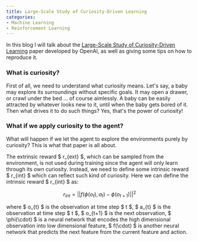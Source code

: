 ```yaml
---
title: Large-Scale Study of Curiosity-Driven Learning
categories:
- Machine Learning
- Reinforcement Learning
---
```


In this blog I will talk about the [Large-Scale Study of Curiosity-Driven Learning](https://pathak22.github.io/large-scale-curiosity/resources/largeScaleCuriosity2018.pdf) paper developed by OpenAI, as well as giving some tips on how to reproduce it.

### What is curiosity?

First of all, we need to understand what curiosity means. Let's say, a baby may explore its surroundings without specific goals. It may open a drawer, or crawl under the bed ... of course aimlessly. A baby can be easily attracted by whatever looks new to it, until when the baby gets bored of it. Then what drives it to do such things? Yes, that's the power of curiosity! 

### What if we apply curiosity to the agent?

What will happen if we let the agent to explore the environments purely by curiosity? This is what that paper is all about. 

The extrinsic reward $ r_{ext} $, which can be sampled from the environment, is not used during training since the agent will only learn through its own curiosity. Instead, we need to define some intrinsic reward $ r_{int} $ which can reflect such kind of curiosity. Here we can define the intrinsic reward $ r_{int} $ as:

$$ r_{int} = ||f(\phi(o_{t}), a_{t}) - \phi(o_{t+1})||^{2} $$

where $ o_{t} $ is the observation at time step $ t $, $ a_{t} $ is the observation at time step $ t $, $ o_{t+1} $ is the next observation, $ \phi(\cdot) $ is a neural network that encodes the high dimensional observation into low dimensional feature, $ f(\cdot) $ is another neural network that predicts the next feature from the current feature and action.
